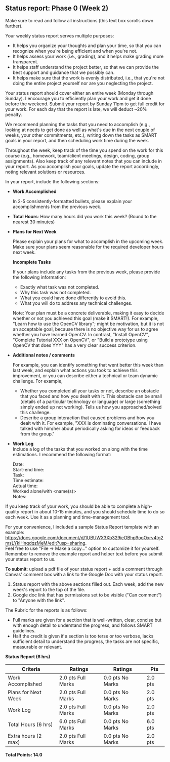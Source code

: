 ## Status report: Phase 0 (Week 2)

Make sure to read and follow all instructions (this text box scrolls down further).

Your weekly status report serves multiple purposes:

* It helps you organize your thoughts and plan your time, so that you can recognize when you're being efficient and when you're not.
* It helps assess your work (i.e., grading), and it helps make grading more transparent.
* It helps staff understand the project better, so that we can provide the best support and guidance that we possibly can.
* It helps make sure that the work is evenly distributed, i.e., that you're not doing the entire project yourself nor are you neglecting the project.

Your status report should cover either an entire week (Monday through Sunday). I encourage you to efficiently plan your work and get it done before the weekend. Submit your report by Sunday 11pm to get full credit for your work. For each day that the report is late, we will deduct ~20% penalty.

We recommend planning the tasks that you need to accomplish (e.g., looking at needs to get done as well as what's due in the next couple of weeks, your other commitments, etc.), writing down the tasks as SMART goals in your report, and then scheduling work time during the week. 

Throughout the week, keep track of the time you spend on the work for this course (e.g., homework, team/client meetings, design, coding, group assignments). Also keep track of any relevant notes that you can include in your report. As you accomplish your goals, update the report accordingly, noting relevant solutions or resources.

In your report, include the following sections:

* **Work Accomplished**

  In 2-5 consistently-formatted bullets, please explain your accomplishments from the previous week.

* **Total Hours**: How many hours did you work this week? (Round to the nearest 30 minutes)

* **Plans for Next Week**

  Please explain your plans for what to accomplish in the upcoming week. Make sure your plans seem reasonable for the required developer hours next week.

  **Incomplete Tasks**

  If your plans include any tasks from the previous week, please provide the following information:

  * Exactly what task was not completed.
  * Why this task was not completed.
  * What you could have done differently to avoid this.
  * What you will do to address any technical challenges.
  
  Note: Your plan must be a concrete deliverable, making it easy to decide whether or not you achieved this goal (make it SMART!). For example, "Learn how to use the OpenCV library"; might be motivation, but it is not an acceptable goal, because there is no objective way for us to agree whether you have learned OpenCV. In contrast, "Install OpenCV", "Complete Tutorial XXX on OpenCV", or "Build a prototype using OpenCV that does YYY" has a very clear success criterion.

* **Additional notes / comments**

  For example, you can identify something that went better this week than last week, and explain what actions you took to achieve this improvement, or you can describe either a technical or team dynamic challenge. For example,
 
  * Whether you completed all your tasks or not, describe an obstacle that you faced and how you dealt with it. This obstacle can be small (details of a particular technology or language) or large (something simply ended up not working). Tells us how you approached/solved this challenge.
  * Describe a group interaction that caused problems and how you dealt with it. For example, "XXX is dominating conversations. I have talked with him/her about periodically asking for ideas or feedback from the group."

* **Work Log**   
  Include a log of the tasks that you worked on along with the time estimations. I recommend the following format:
  
  Date:   
  Start-end time:   
  Task:   
  Time estimate:   
  Actual time:   
  Worked alone/with <name(s)>     
  Notes:    

If you keep track of your work, you should be able to complete a high-quality report in about 10-15 minutes, and you should schedule time to do so each week. Use it as a planning and time-management tool.

For your convenience, I included a sample Status Report template with an example:
https://docs.google.com/document/d/1UBUWX3Xb329ieOBhp9ooOxrv4tg2msLYkiHnqdqzMeM/edit?usp=sharing.  
Feel free to use "File -> Make a copy..." option to customize it for yourself. Remember to remove the example report and helper text before you submit your status report to us.

**To submit**: upload a pdf file of your status report + add a comment through Canvas' comment box with a link to the Google Doc with your status report.

1. Status report with the above sections filled out. Each week, add the new week's report to the top of the file.
2. Google doc link that has permissions set to be visible ("Can comment") to "Anyone with the link".

The Rubric for the reports is as follows:
* Full marks are given for a section that is well-written, clear, concise but with enough detail to understand the progress, and follows SMART guidelines.
* Half the credit is given if a section is too terse or too verbose, lacks sufficient detail to understand the progress, the tasks are not specific, measurable or relevant.


**Status Report (6 hrs)**

| Criteria            | Ratings            | Ratings          | Pts     |
|---------------------|--------------------|------------------|---------|
| Work Accomplished   | 2.0 pts Full Marks | 0.0 pts No Marks | 2.0 pts |
| Plans for Next Week | 2.0 pts Full Marks | 0.0 pts No Marks | 2.0 pts |
| Work Log            | 2.0 pts Full Marks | 0.0 pts No Marks | 2.0 pts |
| Total Hours (6 hrs) | 6.0 pts Full Marks | 0.0 pts No Marks | 6.0 pts |
| Extra hours (2 max) | 2.0 pts Full Marks | 0.0 pts No Marks | 2.0 pts |

**Total Points: 14.0**
